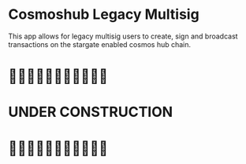 # Cosmoshub Legacy Multisig

This app allows for legacy multisig users to create, sign and broadcast transactions on the stargate enabled cosmos hub chain.

# 🚧🚧🚧🚧🚧🚧🚧🚧🚧🚧🚧

# UNDER CONSTRUCTION

# 🚧🚧🚧🚧🚧🚧🚧🚧🚧🚧🚧
